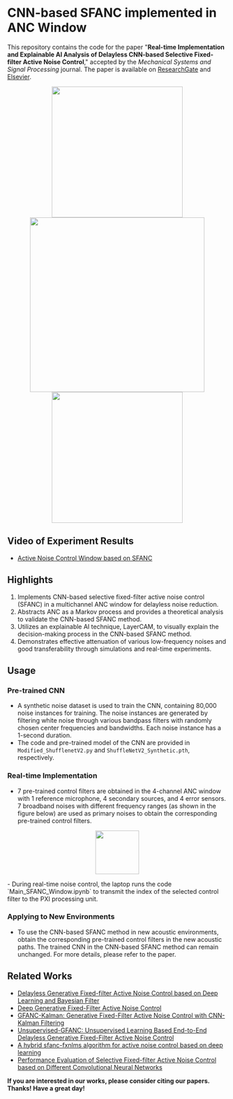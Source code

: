 # CNN-based SFANC implemented in ANC Window

This repository contains the code for the paper "**Real-time Implementation and Explainable AI Analysis of Delayless CNN-based Selective Fixed-filter Active Noise Control**," accepted by the *Mechanical Systems and Signal Processing* journal. The paper is available on [ResearchGate](https://www.researchgate.net/publication/379371184_Real-time_implementation_and_explainable_AI_analysis_of_delayless_CNN-based_selective_fixed-filter_active_noise_control) and [Elsevier](https://www.sciencedirect.com/science/article/pii/S0888327024002620).

<p align="center">
  <img src="https://github.com/Luo-Zhengding/SFANC-Window/assets/95018034/de1f3812-74ac-4461-85b2-707b56064f07" height="300">
  <img src="https://github.com/Luo-Zhengding/SFANC-Window/assets/95018034/81b6b1db-a9e4-4e2d-afe0-6ed24d708182" height="400">
  <img src="https://github.com/Luo-Zhengding/SFANC-Window/assets/95018034/b2973645-06ec-405f-835b-ac17268f3873" height="300">
</p>

## Video of Experiment Results
- [Active Noise Control Window based on SFANC](https://youtu.be/K1pWeNLMoDM)

## Highlights
1. Implements CNN-based selective fixed-filter active noise control (SFANC) in a multichannel ANC window for delayless noise reduction.
2. Abstracts ANC as a Markov process and provides a theoretical analysis to validate the CNN-based SFANC method.
3. Utilizes an explainable AI technique, LayerCAM, to visually explain the decision-making process in the CNN-based SFANC method.
4. Demonstrates effective attenuation of various low-frequency noises and good transferability through simulations and real-time experiments.

## Usage
### Pre-trained CNN
- A synthetic noise dataset is used to train the CNN, containing 80,000 noise instances for training. The noise instances are generated by filtering white noise through various bandpass filters with randomly chosen center frequencies and bandwidths. Each noise instance has a 1-second duration.
- The code and pre-trained model of the CNN are provided in `Modified_ShufflenetV2.py` and `ShuffleNetV2_Synthetic.pth`, respectively.

### Real-time Implementation
- 7 pre-trained control filters are obtained in the 4-channel ANC window with 1 reference microphone, 4 secondary sources, and 4 error sensors. 7 broadband noises with different frequency ranges (as shown in the figure below) are used as primary noises to obtain the corresponding pre-trained control filters.
<p align="center">
  <img src="https://github.com/Luo-Zhengding/SFANC-Window/assets/95018034/82d0625b-3335-408e-abd1-492fcf88583e" height="100">
</p>
- During real-time noise control, the laptop runs the code `Main_SFANC_Window.ipynb` to transmit the index of the selected control filter to the PXI processing unit.

### Applying to New Environments
- To use the CNN-based SFANC method in new acoustic environments, obtain the corresponding pre-trained control filters in the new acoustic paths. The trained CNN in the CNN-based SFANC method can remain unchanged. For more details, please refer to the paper.

## Related Works
- [Delayless Generative Fixed-filter Active Noise Control based on Deep Learning and Bayesian Filter](https://ieeexplore.ieee.org/document/10339836/)
- [Deep Generative Fixed-Filter Active Noise Control](https://arxiv.org/pdf/2303.05788)
- [GFANC-Kalman: Generative Fixed-Filter Active Noise Control with CNN-Kalman Filtering](https://ieeexplore.ieee.org/document/10323505)
- [Unsupervised-GFANC: Unsupervised Learning Based End-to-End Delayless Generative Fixed-Filter Active Noise Control](https://arxiv.org/pdf/2402.09460.pdf)
- [A hybrid sfanc-fxnlms algorithm for active noise control based on deep learning](https://arxiv.org/pdf/2208.08082)
- [Performance Evaluation of Selective Fixed-filter Active Noise Control based on Different Convolutional Neural Networks](https://arxiv.org/pdf/2208.08440)

**If you are interested in our works, please consider citing our papers. Thanks! Have a great day!**
